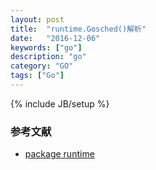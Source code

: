 ```yaml
---
layout: post
title:  "runtime.Gosched()解析"
date:   "2016-12-06"
keywords: ["go"]
description: "go"
category: "GO"
tags: ["Go"]
---
```

{% include JB/setup %}

### 参考文献

- [package runtime](https://golang.org/pkg/runtime/)
